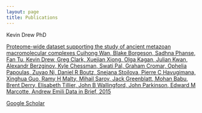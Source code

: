 ```yaml
---
layout: page
title: Publications
---
```


<p class="message">
	Kevin Drew PhD
</p>

<p>
<a href="http://www.sciencedirect.com/science/article/pii/S2352340915003595">
Proteome-wide dataset supporting the study of ancient metazoan macromolecular complexes
Cuihong Wan, Blake Borgeson, Sadhna Phanse, Fan Tu, Kevin Drew, Greg Clark, Xuejian Xiong, Olga Kagan, Julian Kwan, Alexandr Berzginov, Kyle Chessman, Swati Pal, Graham Cromar, Ophelia Papoulas, Zuyao Ni, Daniel R Boutz, Snejana Stoilova, Pierre C Havugimana, Xinghua Guo, Ramy H Malty, Mihail Sarov, Jack Greenblatt, Mohan Babu, Brent Derry, Elisabeth Tillier, John B Wallingford, John Parkinson, Edward M Marcotte, Andrew Emili
Data in Brief, 2015
</a>
<p>



[Google Scholar](https://scholar.google.com/citations?user=zJ8L0GcAAAAJ&hl=en)

